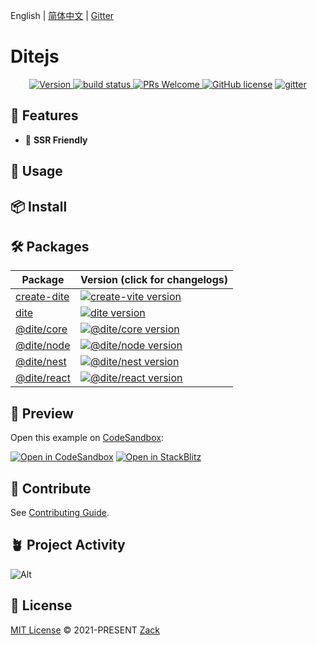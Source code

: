 English | [简体中文](./README_zh-CN.md) | [Gitter](https://gitter.im/ditejs/dite)

# Ditejs

<p align="center">
  <a href="https://www.npmjs.com/package/dite">
    <img src="https://badgen.net/npm/v/dite" alt="Version">
  </a>
  <a href="https://github.com/ditejs/dite" target="_blank">
    <img src="https://github.com/ditejs/dite/workflows/CI/badge.svg" alt="build status"  />
  </a>
  <a href="https://github.com/ditejs/dite/pulls">
    <img src="https://img.shields.io/badge/PRs-welcome-brightgreen.svg" alt="PRs Welcome" />
  </a>
  <a href="/LICENSE"><img src="https://img.shields.io/badge/license-MIT-blue.svg" alt="GitHub license" /></a>
  <a href="https://gitter.im/ditejs/dite?utm_source=badge&utm_medium=badge&utm_campaign=pr-badge&utm_content=badge">
    <img src="https://badges.gitter.im/ditejs/dite.svg" alt="gitter">
  </a>
</p>

## 🚀 Features
- 🔋 **SSR Friendly**

## 🦄 Usage

## 📦 Install

## 🛠 Packages

| Package                                   | Version (click for changelogs)                                                                                |
|-------------------------------------------|:--------------------------------------------------------------------------------------------------------------|
| [create-dite](packages/create-dite)       | [![create-vite version](https://badgen.net/npm/v/create-dite)](packages/create-dite/CHANGELOG.md)             |
| [dite](packages/dite)                     | [![dite version](https://badgen.net/npm/v/dite)](packages/dite/CHANGELOG.md)                                  |
| [@dite/core](packages/core)               | [![@dite/core version](https://badgen.net/npm/v/@dite/core)](packages/core/CHANGELOG.md)                      |
| [@dite/node](packages/node)               | [![@dite/node version](https://badgen.net/npm/v/@dite/node)](packages/node/CHANGELOG.md)                      |
| [@dite/nest](packages/nest)               | [![@dite/nest version](https://badgen.net/npm/v/@dite/nest)](packages/nest/CHANGELOG.md)                      |
| [@dite/react](packages/react)             | [![@dite/react version](https://badgen.net/npm/v/@dite/react)](packages/react/CHANGELOG.md)                   |


## 🌈 Preview

Open this example on [CodeSandbox](https://codesandbox.com):

[![Open in CodeSandbox](https://codesandbox.io/static/img/play-codesandbox.svg)](https://codesandbox.io/s/github/ditejs/dite/tree/master/examples/boilerplate)
[![Open in StackBlitz](https://developer.stackblitz.com/img/open_in_stackblitz.svg)](https://stackblitz.com/github.com/ditejs/dite/tree/master/examples/boilerplate?title=DiteStater)

## 🧱 Contribute

See [Contributing Guide](./CONTRIBUTING.md).

## 🪴 Project Activity

![Alt](https://repobeats.axiom.co/api/embed/e5e45ef7fab2aac36a5e8ae537c6e61831577c46.svg "Repobeats analytics image")

## 📄 License

[MIT License](https://github.com/ditejs/dite/blob/master/LICENSE) © 2021-PRESENT [Zack](https://github.com/loyep)
